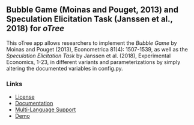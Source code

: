 Bubble Game (Moinas and Pouget, 2013) and
Speculation Elicitation Task (Janssen et al., 2018)
for _oTree_
------

This oTree app allows researchers to implement the _Bubble Game_ by Moinas and Pouget (2013), Econometrica 81(4): 1507-1539, as well as the _Speculation Elicitation Task_ by Janssen et al. (2018), Experimental Economics, 1-23, in different variants and parameterizations by simply altering the documented variables in config.py.

### Links
- [License](https://chr-huber.github.io/downloads/bg/License.pdf "license")
- [Documentation](https://chr-huber.github.io/downloads/bg/Documentation.pdf "documentation")
- [Multi-Language Support](https://chr-huber.github.io/downloads/bg/MultiLanguageSupport.pdf "multi-language support")
- [Demo](http://ch-bg-demo.herokuapp.com "demo")
